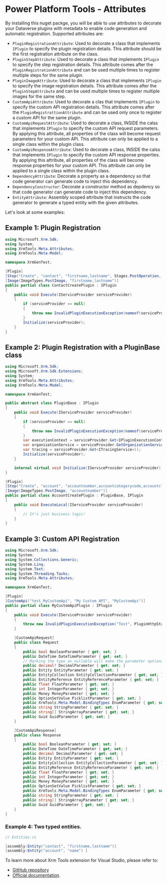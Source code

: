 # Power Platform Tools - Attributes

By installing this nuget packge, you will be able to use attributes to decorate your Dataverse plugins with metadata to enable code generation and automatic registration. Supported attributes are:
- `PluginRegistrationAttribute`: Used to decorate a class that implements `IPlugin` to specify the plugin registration details. This attribute should be the first registration attribute on the class.
- `PluginStepAttribute`: Used to decorate a class that implements `IPlugin` to specify the step registration details. This attribute comes after the `PluginRegistrationAttribute` and can be used multiple times to register multiple steps for the same plugin.
- `PluginImageAttribute`: Used to decorate a class that implements `IPlugin` to specify the image registration details. This attribute comes after the `PluginStepAttribute` and can be used multiple times to register multiple images for the same step.
- `CustomApiAttribute`: Used to decorate a clas that implements `IPlugin` to specify the custom API registration details. This attribute comes after the `PluginRegistrattionAttribute` and can be used only once to register a custom API for the same plugin.
- `CustomApiRequestAttribute`: Used to decorate a class, INSIDE the calss that implements `IPlugin` to specify the custom API request parameters. By applying this attribute, all properties of the class will become request parameters for your custom API. This attribute can only be applied to a single class within the plugin class.
- `CustomApiResponseAttribute`: Used to decorate a class, INSIDE the calss that implements `IPlugin` to specify the custom API response properties. By applying this attribute, all properties of the class will become response properties for your custom API. This attribute can only be applied to a single class within the plugin class.
- `DependencyAttribute`: Decorate a property as a dependency so that code generator can generate code to inject this dependency.
- `DependencyConstructor`: Decorate a constructor method as depdency so that code generator can generate code to inject this dependency.
- `EntityAttribute`: Assembly scoped attribute that instructs the code generator to generate a typed entity with the given attributes.

Let's look at some examples:

## Example 1: Plugin Registration
```csharp
using Microsoft.Xrm.Sdk;
using System;
using XrmTools.Meta.Attributes;
using XrmTools.Meta.Model;

namespace XrmGenTest;

[Plugin]
[Step("Create", "contact", "firstname,lastname", Stages.PostOperation, ExecutionMode.Synchronous)]
[Image(ImageTypes.PostImage, "firstname,lastname")]
public partial class ContactCreatePlugin : IPlugin
{
    public void Execute(IServiceProvider serviceProvider)
    {
        if (serviceProvider == null)
        {
            throw new InvalidPluginExecutionException(nameof(serviceProvider));
        }
        Initialize(serviceProvider);
    }
}
```

## Example 2: Plugin Registration with a PluginBase class
```csharp
using Microsoft.Xrm.Sdk;
using Microsoft.Xrm.Sdk.Extensions;
using System;
using XrmTools.Meta.Attributes;
using XrmTools.Meta.Model;

namespace XrmGenTest;

public abstract class PluginBase : IPlugin
{
    public void Execute(IServiceProvider serviceProvider)
    {
        if (serviceProvider == null)
        {
            throw new InvalidPluginExecutionException(nameof(serviceProvider));
        }
        var executionContext = serviceProvider.Get<IPluginExecutionContext7>();
        var organizationService = serviceProvider.GetOrganizationService(executionContext.UserId);
        var tracing = serviceProvider.Get<ITracingService>();
        Initialize(serviceProvider);
    }

    internal virtual void Initialize(IServiceProvider serviceProvider) { }
}

[Plugin]
[Step("Create", "account", "accountnumber,accountcategorycode,accountclassificationcode", Stages.PostOperation, ExecutionMode.Synchronous)]
[Image(ImageTypes.PostImage, "accountnumber")]
public partial class AccountCreatePlugin : PluginBase, IPlugin
{
    public void ExecuteLocal(IServiceProvider serviceProvider)
    {
        // It's just business logic!
    }
}
```

## Example 3: Custom API Registration
```csharp
using Microsoft.Xrm.Sdk;
using System;
using System.Collections.Generic;
using System.Linq;
using System.Text;
using System.Threading.Tasks;
using XrmTools.Meta.Attributes;

namespace XrmGenTest;

[Plugin]
[CustomApi("test_MyCustomApi", "My Custom API", "MyCustomApi")]
public partial class MyCustomApiPlugin : IPlugin
{
    public void Execute(IServiceProvider serviceProvider)
    {
        throw new InvalidPluginExecutionException("Test", PluginHttpStatusCode.ExpectationFailed);
    }

    [CustomApiRequest]
    public class Request
    {
        public bool BooleanParameter { get; set; }
        public DateTime DateTimeParameter { get; set; }
        // Marking the type as nullable will make the parameter optional in the Custom API.
        public decimal? DecimalParameter { get; set; }
        public Entity EntityParameter { get; set; }
        public EntityCollection EntityCollectionParameter { get; set; }
        public EntityReference EntityReferenceParameter { get; set; }
        public float FloatParameter { get; set; }
        public int IntegerParameter { get; set; }
        public Money MoneyParameter { get; set; }
        public OptionSetValue PicklistParameter { get; set; }
        public XrmTools.Meta.Model.BindingTypes EnumParameter { get; set; }
        public string StringParameter { get; set; }
        public string[] StringArrayParameter { get; set; }
        public Guid GuidParameter { get; set; }
    }

    [CustomApiResponse]
    public class Response
    {
        public bool BooleanParameter { get; set; }
        public DateTime DateTimeParameter { get; set; }
        public decimal DecimalParameter { get; set; }
        public Entity EntityParameter { get; set; }
        public EntityCollection EntityCollectionParameter { get; set; }
        public EntityReference EntityReferenceParameter { get; set; }
        public float FloatParameter { get; set; }
        public int IntegerParameter { get; set; }
        public Money MoneyParameter { get; set; }
        public OptionSetValue PicklistParameter { get; set; }
        public XrmTools.Meta.Model.BindingTypes EnumParameter { get; set; }
        public string StringParameter { get; set; }
        public string[] StringArrayParameter { get; set; }
        public Guid GuidParameter { get; set; }
    }
}
```

### Example 4: Two typed entities.
```csharp
// Entities.cs

[assembly:Entity("contact", "firstname,lastname")]
[assembly:Entity("account", "name") ]

```

To learn more about Xrm Tools extension for Visual Studio, please refer to:
* [GitHub repository](https://github.com/rezanid/xrmtools)
* [Official documentation](https://rezanid.github.io/xrmtools/).